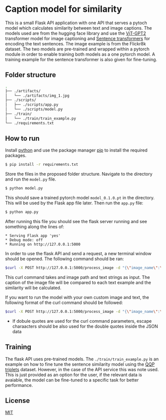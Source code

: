 # Caption model for similarity

This is a small Flask API application with one API that serves a pytoch model which calculates similarity between text and image captions.
The models used are from the hugging face library and use the [ViT-GPT2](https://huggingface.co/nlpconnect/vit-gpt2-image-captioning) transformer model for image captioning and [Sentence transformers](https://www.sbert.net/) 
for encoding the text sentences.
The image example is from the Flickr8k dataset.
The two models are pre-trained and wrapped within a pytorch module in order to enable training both models as a one pytorch model.
A training example for the sentence transformer is also given for fine-tuning.

## Folder structure

```bash
.
├── ./artifacts/
│   └── ./artifacts/img_1.jpg
├── ./scripts/
│   ├── ./scripts/app.py
│   └── ./scripts/model.py
├── ./train/
│   └── ./train/train_example.py
└── ./requirements.txt
```

## How to run

Install [python](https://www.python.org/downloads/) and use the package manager [pip](https://pip.pypa.io/en/stable/) to install the required packages.

```bash
$ pip install -r requirements.txt
```
Store the files in the proposed folder structure.
Navigate to the directory and run the ```model.py``` file.

```bash
$ python model.py
```
This should save a trained pytorch model ```model_0.1.0.pt``` in the directory. This will be used by the Flask app file later.
Then run the ```app.py``` file:

```bash
$ python app.py
```
After running this file you should see the flask server running
and see something along the lines of:
```
* Serving Flask app 'yes'
* Debug mode: off
* Running on http://127.0.0.1:5000
```
In order to use the flask API and send a request, a new terminal window should be opened.
The following command should be ran:

```bash
$curl -X POST http://127.0.0.1:5000/process_image -d "{\"image_name\":\"img_1.jpg\",\"text\":\"Car driving outside,A girl playing tennis,The dog running\"}" -H "Content-Type: application/json"
```

This curl command takes and image path and text strings as input.
The caption of the image file will be compared to each text example and the similarity will be calculated.

If you want to run the model with your own custom image and text, the following format of the curl command should be followed:

```bash
$curl -X POST http://127.0.0.1:5000/process_image -d "{\"image_name\":\"<path_to_image_file>\",\"text\":\"<Example text 1>,<Example text 2>,<Example text 3>\"}" -H "Content-Type: application/json"
```

* If dobule quotes are used for the curl command parameters, escape charaacters should be also used for the double quotes inside the JSON data


## Training

The flask API uses pre-trained models. The ```./train/train_example.py``` is an example on how to fine tune the sentence similarity model using the [QQP triplets](https://huggingface.co/datasets/embedding-data/QQP_triplets) dataset. However, in the case of the API service this was note used. This is just provided as an option for the user, if the relevant data is avaiable, the model can be fine-tuned to a specific task for better performance.


## License

[MIT](https://choosealicense.com/licenses/mit/)

